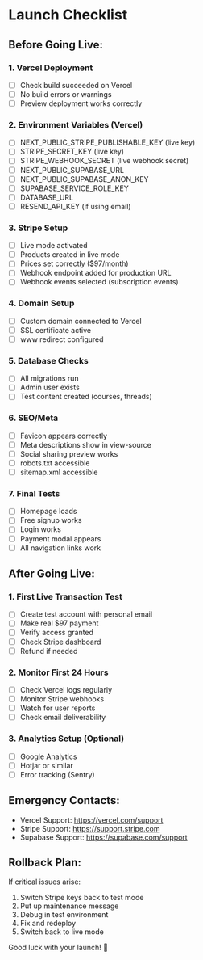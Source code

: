 # Launch Checklist

## Before Going Live:

### 1. Vercel Deployment
- [ ] Check build succeeded on Vercel
- [ ] No build errors or warnings
- [ ] Preview deployment works correctly

### 2. Environment Variables (Vercel)
- [ ] NEXT_PUBLIC_STRIPE_PUBLISHABLE_KEY (live key)
- [ ] STRIPE_SECRET_KEY (live key)
- [ ] STRIPE_WEBHOOK_SECRET (live webhook secret)
- [ ] NEXT_PUBLIC_SUPABASE_URL
- [ ] NEXT_PUBLIC_SUPABASE_ANON_KEY
- [ ] SUPABASE_SERVICE_ROLE_KEY
- [ ] DATABASE_URL
- [ ] RESEND_API_KEY (if using email)

### 3. Stripe Setup
- [ ] Live mode activated
- [ ] Products created in live mode
- [ ] Prices set correctly ($97/month)
- [ ] Webhook endpoint added for production URL
- [ ] Webhook events selected (subscription events)

### 4. Domain Setup
- [ ] Custom domain connected to Vercel
- [ ] SSL certificate active
- [ ] www redirect configured

### 5. Database Checks
- [ ] All migrations run
- [ ] Admin user exists
- [ ] Test content created (courses, threads)

### 6. SEO/Meta
- [ ] Favicon appears correctly
- [ ] Meta descriptions show in view-source
- [ ] Social sharing preview works
- [ ] robots.txt accessible
- [ ] sitemap.xml accessible

### 7. Final Tests
- [ ] Homepage loads
- [ ] Free signup works
- [ ] Login works
- [ ] Payment modal appears
- [ ] All navigation links work

## After Going Live:

### 1. First Live Transaction Test
- [ ] Create test account with personal email
- [ ] Make real $97 payment
- [ ] Verify access granted
- [ ] Check Stripe dashboard
- [ ] Refund if needed

### 2. Monitor First 24 Hours
- [ ] Check Vercel logs regularly
- [ ] Monitor Stripe webhooks
- [ ] Watch for user reports
- [ ] Check email deliverability

### 3. Analytics Setup (Optional)
- [ ] Google Analytics
- [ ] Hotjar or similar
- [ ] Error tracking (Sentry)

## Emergency Contacts:
- Vercel Support: https://vercel.com/support
- Stripe Support: https://support.stripe.com
- Supabase Support: https://supabase.com/support

## Rollback Plan:
If critical issues arise:
1. Switch Stripe keys back to test mode
2. Put up maintenance message
3. Debug in test environment
4. Fix and redeploy
5. Switch back to live mode

Good luck with your launch! 🚀